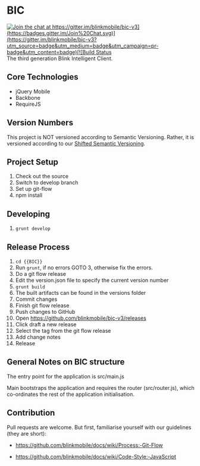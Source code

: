 BIC
=====
[![Join the chat at https://gitter.im/blinkmobile/bic-v3](https://badges.gitter.im/Join%20Chat.svg)](https://gitter.im/blinkmobile/bic-v3?utm_source=badge&utm_medium=badge&utm_campaign=pr-badge&utm_content=badge)[![Build Status](https://travis-ci.org/blinkmobile/bic-v3.png)](https://travis-ci.org/blinkmobile/bic-v3)
The third generation Blink Intelligent Client.

Core Technologies
-----------------
* jQuery Mobile
* Backbone
* RequireJS

## Version Numbers

This project is NOT versioned according to Semantic Versioning. Rather, it is versioned according to our [Shifted Semantic Versioning](https://github.com/blinkmobile/docs/wiki/Process:-Semantic-Versioning#shifted-semantic-versioning).

Project Setup
---------------
1. Check out the source
2. Switch to develop branch
3. Set up git-flow
4. npm install

Developing
----------------
1. `grunt develop`

Release Process
---------------
1. `cd {{BIC}}`
2. Run `grunt`, if no errors GOTO 3, otherwise fix the errors.
3. Do a git flow release
4. Edit the version.json file to specify the current version number
5. `grunt build`
6. The built artifacts can be found in the versions folder
8. Commit changes
9. Finish git flow release
10. Push changes to GitHub
11. Open https://github.com/blinkmobile/bic-v3/releases
12. Click draft a new release
13. Select the tag from the git flow release
14. Add change notes
15. Release

General Notes on BIC structure
---------------
The entry point for the application is src/main.js

Main bootstraps the application and requires the router (src/router.js), which co-ordinates the rest of the application initialisation.

## Contribution

Pull requests are welcome. But first, familiarise yourself with our guidelines (they are short):

- https://github.com/blinkmobile/docs/wiki/Process:-Git-Flow

- https://github.com/blinkmobile/docs/wiki/Code-Style:-JavaScript
